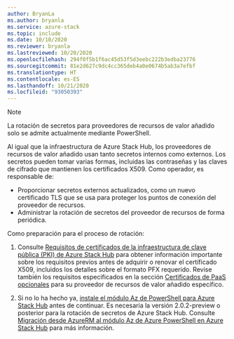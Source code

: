 ```yaml
---
author: BryanLa
ms.author: bryanla
ms.service: azure-stack
ms.topic: include
ms.date: 10/10/2020
ms.reviewer: bryanla
ms.lastreviewed: 10/20/2020
ms.openlocfilehash: 294f0f5b1f6ac45d53f5d3eebc222b3edba23776
ms.sourcegitcommit: 81e2d627c9dc4cc365deb4a0e0674b5ab3a7efbf
ms.translationtype: HT
ms.contentlocale: es-ES
ms.lasthandoff: 10/21/2020
ms.locfileid: "93050393"
---
```

> [!NOTE]
> La rotación de secretos para proveedores de recursos de valor añadido solo se admite actualmente mediante PowerShell. 

Al igual que la infraestructura de Azure Stack Hub, los proveedores de recursos de valor añadido usan tanto secretos internos como externos. Los secretos pueden tomar varias formas, incluidas las contraseñas y las claves de cifrado que mantienen los certificados X509. Como operador, es responsable de:

- Proporcionar secretos externos actualizados, como un nuevo certificado TLS que se usa para proteger los puntos de conexión del proveedor de recursos.
- Administrar la rotación de secretos del proveedor de recursos de forma periódica.

Como preparación para el proceso de rotación:

1. Consulte [Requisitos de certificados de la infraestructura de clave pública (PKI) de Azure Stack Hub](../operator/azure-stack-pki-certs.md#certificate-requirements) para obtener información importante sobre los requisitos previos antes de adquirir o renovar el certificado X509, incluidos los detalles sobre el formato PFX requerido. Revise también los requisitos especificados en la sección [Certificados de PaaS opcionales](../operator/azure-stack-pki-certs.md#optional-paas-certificates) para su proveedor de recursos de valor añadido específico.

2. Si no lo ha hecho ya, [instale el módulo Az de PowerShell para Azure Stack Hub](../operator/powershell-install-az-module.md) antes de continuar. Es necesaria la versión 2.0.2-preview o posterior para la rotación de secretos de Azure Stack Hub. Consulte [Migración desde AzureRM al módulo Az de Azure PowerShell en Azure Stack Hub](../operator/migrate-azurerm-az.md) para más información.
